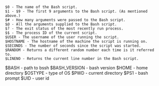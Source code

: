 
    $0 - The name of the Bash script.
    $1 - $9 - The first 9 arguments to the Bash script. (As mentioned above.)
    $# - How many arguments were passed to the Bash script.
    $@ - All the arguments supplied to the Bash script.
    $? - The exit status of the most recently run process.
    $$ - The process ID of the current script.
    $USER - The username of the user running the script.
    $HOSTNAME - The hostname of the machine the script is running on.
    $SECONDS - The number of seconds since the script was started.
    $RANDOM - Returns a different random number each time is it referred to.
    $LINENO - Returns the current line number in the Bash script.

$BASH - path to bssh
$BASH_VERSION - bash version
$HOME - home directory
$OSTYPE - type of OS
$PWD - current directory
$PS1 - bash prompt
$UID - user id
